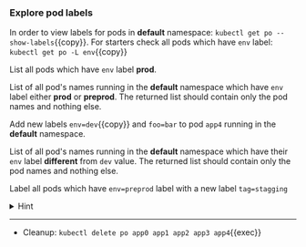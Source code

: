 
### Explore pod labels

In order to view labels for pods in **default** namespace: `kubectl get po --show-labels`{{copy}}. For starters check all pods which have `env` label: `kubectl get po -L env`{{copy}}

List all pods which have `env` label **prod**.

List of all pod's names running in the **default** namespace which have `env` label either **prod** or **preprod**. The returned list should contain only the pod names and nothing else.

Add new labels `env=dev`{{copy}} and `foo=bar` to pod `app4` running in the **default** namespace. 

List of all pod's names running in the **default** namespace which have their `env` label **different** from `dev` value. The returned list should contain only the pod names and nothing else.

Label all pods which have `env=preprod` label with a new label `tag=stagging`

<details>
<summary>Hint</summary>
Select all pods with <code>prod</code> label value: <code>kubectl get pods -l env=prod</code> (equality based)
<br>
Select pods with label values <code>prod,preprod</code>: <code>kubectl get po -l "env in (prod,preprod)" -oname</code> (set based)
<br>
Add new label <code>kubectl label po app4 env=dev</code> and overwrite label <code>kubectl label po app4 foo=bar --overwrite</code> 
<br>
Select pods with label values diffrent from <code>prod,preprod</code>: <code>kubectl get pods -l 'env notin (prod,preprod)'</code>
<br>
Label all pods which have <code>env=preprod</code> with <code>tag=stagging</code>: <code>kubectl label pod --selector env=preprod tag=staging</code>
</details>

<hr>

* Cleanup: `kubectl delete po app0 app1 app2 app3 app4`{{exec}}